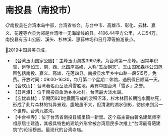 # 南投县（南投市）
📋南投县在台湾本岛中部，台湾省省会。与台中市、高雄市、彰化、云林、嘉义、花莲等六县为邻是台湾唯一无海岸线的县。4106.44平方公里，人口54万。南投县有玉山公园、溪头、杉林溪、惠荪林场和日月潭等旅游景点。   

🏅2019中国最美县域。   
  
* 【台湾玉山国家公园】：主峰玉山海拔3997米，为台湾第一高峰。因常年积雪，远望如玉，南、西、北四座高峰，人称“五岳朝天”。玉山国家森林公园范围包括南投、嘉义、高雄、花莲四县。南投县水里乡中山路一段515号。免费。开放时间：09:00-16:30，每月第二个星期二休馆，遇例假日顺延一天。   
* 【合欢山】：台湾著名山岳及滑雪胜地，素有中国台湾「雪乡」之誉。   
* 【日月潭】：位于南投县鱼池乡水社村。台湾最大淡水湖。   
* 【忘忧森林】：早期因921地震而形成的淤积沼泽，杉木林因长期泡水而枯死，形成了此片森林的特异景观，腹地虽不大，但清澈的湖水倒影，彷佛来到另一个世界。台湾九寨沟。   
* 【中台禅寺】：位于台湾省南投县埔里镇一新里。这个庙主要由著名建筑师李祖原居士建造，其极具特色的建筑外形曾被台湾居民多次推上“台湾最奇葩建筑”的论坛榜首。最现代的台湾寺庙。